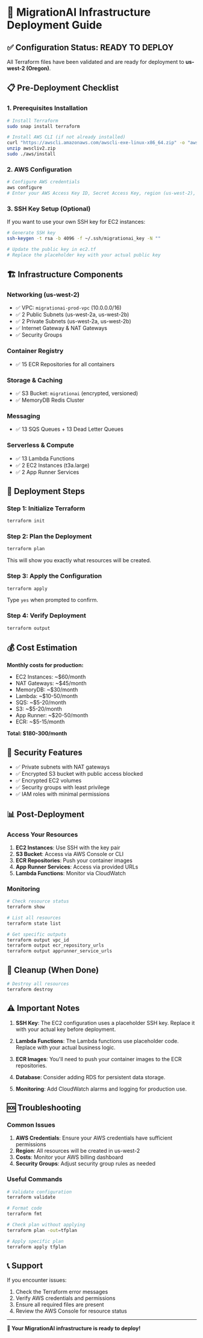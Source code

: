 # 🚀 MigrationAI Infrastructure Deployment Guide

## ✅ **Configuration Status: READY TO DEPLOY**

All Terraform files have been validated and are ready for deployment to **us-west-2 (Oregon)**.

## 📋 **Pre-Deployment Checklist**

### **1. Prerequisites Installation**

```bash
# Install Terraform
sudo snap install terraform

# Install AWS CLI (if not already installed)
curl "https://awscli.amazonaws.com/awscli-exe-linux-x86_64.zip" -o "awscliv2.zip"
unzip awscliv2.zip
sudo ./aws/install
```

### **2. AWS Configuration**

```bash
# Configure AWS credentials
aws configure
# Enter your AWS Access Key ID, Secret Access Key, region (us-west-2), and output format (json)
```

### **3. SSH Key Setup (Optional)**

If you want to use your own SSH key for EC2 instances:

```bash
# Generate SSH key
ssh-keygen -t rsa -b 4096 -f ~/.ssh/migrationai_key -N ""

# Update the public key in ec2.tf
# Replace the placeholder key with your actual public key
```

## 🏗️ **Infrastructure Components**

### **Networking (us-west-2)**
- ✅ VPC: `migrationai-prod-vpc` (10.0.0.0/16)
- ✅ 2 Public Subnets (us-west-2a, us-west-2b)
- ✅ 2 Private Subnets (us-west-2a, us-west-2b)
- ✅ Internet Gateway & NAT Gateways
- ✅ Security Groups

### **Container Registry**
- ✅ 15 ECR Repositories for all containers

### **Storage & Caching**
- ✅ S3 Bucket: `migrationai` (encrypted, versioned)
- ✅ MemoryDB Redis Cluster

### **Messaging**
- ✅ 13 SQS Queues + 13 Dead Letter Queues

### **Serverless & Compute**
- ✅ 13 Lambda Functions
- ✅ 2 EC2 Instances (t3a.large)
- ✅ 2 App Runner Services

## 🚀 **Deployment Steps**

### **Step 1: Initialize Terraform**
```bash
terraform init
```

### **Step 2: Plan the Deployment**
```bash
terraform plan
```
This will show you exactly what resources will be created.

### **Step 3: Apply the Configuration**
```bash
terraform apply
```
Type `yes` when prompted to confirm.

### **Step 4: Verify Deployment**
```bash
terraform output
```

## 💰 **Cost Estimation**

**Monthly costs for production:**
- EC2 Instances: ~$60/month
- NAT Gateways: ~$45/month
- MemoryDB: ~$30/month
- Lambda: ~$10-50/month
- SQS: ~$5-20/month
- S3: ~$5-20/month
- App Runner: ~$20-50/month
- ECR: ~$5-15/month

**Total: $180-300/month**

## 🔐 **Security Features**

- ✅ Private subnets with NAT gateways
- ✅ Encrypted S3 bucket with public access blocked
- ✅ Encrypted EC2 volumes
- ✅ Security groups with least privilege
- ✅ IAM roles with minimal permissions

## 📊 **Post-Deployment**

### **Access Your Resources**

1. **EC2 Instances**: Use SSH with the key pair
2. **S3 Bucket**: Access via AWS Console or CLI
3. **ECR Repositories**: Push your container images
4. **App Runner Services**: Access via provided URLs
5. **Lambda Functions**: Monitor via CloudWatch

### **Monitoring**

```bash
# Check resource status
terraform show

# List all resources
terraform state list

# Get specific outputs
terraform output vpc_id
terraform output ecr_repository_urls
terraform output apprunner_service_urls
```

## 🧹 **Cleanup (When Done)**

```bash
# Destroy all resources
terraform destroy
```

## ⚠️ **Important Notes**

1. **SSH Key**: The EC2 configuration uses a placeholder SSH key. Replace it with your actual key before deployment.

2. **Lambda Functions**: The Lambda functions use placeholder code. Replace with your actual business logic.

3. **ECR Images**: You'll need to push your container images to the ECR repositories.

4. **Database**: Consider adding RDS for persistent data storage.

5. **Monitoring**: Add CloudWatch alarms and logging for production use.

## 🆘 **Troubleshooting**

### **Common Issues**

1. **AWS Credentials**: Ensure your AWS credentials have sufficient permissions
2. **Region**: All resources will be created in us-west-2
3. **Costs**: Monitor your AWS billing dashboard
4. **Security Groups**: Adjust security group rules as needed

### **Useful Commands**

```bash
# Validate configuration
terraform validate

# Format code
terraform fmt

# Check plan without applying
terraform plan -out=tfplan

# Apply specific plan
terraform apply tfplan
```

## 📞 **Support**

If you encounter issues:
1. Check the Terraform error messages
2. Verify AWS credentials and permissions
3. Ensure all required files are present
4. Review the AWS Console for resource status

---

**🎉 Your MigrationAI infrastructure is ready to deploy!** 
